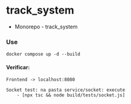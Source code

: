 # track_system


- Monorepo - track_system

### Use
    docker compose up -d --build

#### Verificar:
    Frontend -> localhost:8080

    Socket test: na pasta service/socket: execute 
        - [npx tsc && node build/tests/socket.js]